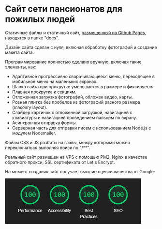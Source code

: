 # Сайт сети пансионатов для пожилых людей

Статичные файлы и статичный сайт, [размещенный на Github Pages](https://dmitri-tikhomirov.github.io/lastochka/), находятся в папке "docs".

Дизайн сайта сделан с нуля, включая обработку фотографий и создание макета сайта.

Программирование полностью сделано вручную, включая такие элементы, как:
- Адаптивное прогрессивно сворачивающееся меню, переходящее в мобильное меню на маленьких экранах.
- Шапка сайта при прокрутке уменьшается в размере и фиксируется.
- Плавная прокрутка к секциям.
- Отложенная загрузка фотографий, обложек видео, карты.
- Ровная плитка без пробелов из фотографий разного размера (masonry layout).
- Слайдер картинок с отложенной загрузкой, навигацией с клавиатуры и навигацией проведением пальцем по экрану.
- Асинхронная отправка формы.
- Серверная часть для отправки писем с использованием Node.js с модулем Nodemailer.

Файлы CSS и JS разбиты на главы, между которыми можно переключаться выполняя поиск по "/**".

Реальный сайт размещен на VPS с помощью PM2, Nginx в качестве обратного прокси, SSL сертификата от Let's Encrypt.

На момент создания сайт получает высшие оценки качества от Google:

![Оценки сайта от Google](google-lighthouse.gif)